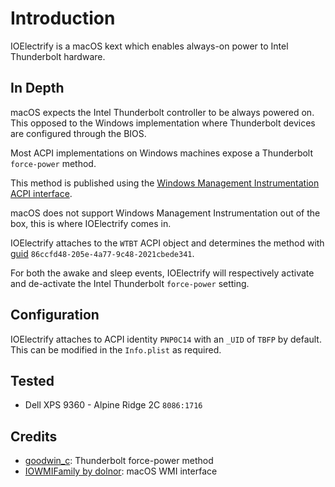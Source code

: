 # Introduction

IOElectrify is a macOS kext which enables always-on power to Intel Thunderbolt hardware.

## In Depth

macOS expects the Intel Thunderbolt controller to be always powered on.
This opposed to the Windows implementation where Thunderbolt devices are configured through the BIOS.

Most ACPI implementations on Windows machines expose a Thunderbolt `force-power` method.

This method is published using the [Windows Management Instrumentation ACPI interface](https://msdn.microsoft.com/en-us/library/windows/hardware/dn614028(v=vs.85).aspx).

macOS does not support Windows Management Instrumentation out of the box, this is where IOElectrify comes in.

IOElectrify attaches to the `WTBT` ACPI object and determines the method with [guid](https://patchwork.kernel.org/patch/9942739/) `86ccfd48-205e-4a77-9c48-2021cbede341`.

For both the awake and sleep events, IOElectrify will respectively activate and de-activate the Intel Thunderbolt `force-power` setting.

## Configuration

IOElectrify attaches to ACPI identity `PNP0C14` with an `_UID` of `TBFP` by default.
This can be modified in the `Info.plist` as required.

## Tested

* Dell XPS 9360 - Alpine Ridge 2C `8086:1716`

## Credits

* [goodwin_c](https://www.tonymacx86.com/threads/usb-c-hotplug-not-working.223534/page-5#post-1580114): Thunderbolt force-power method
* [IOWMIFamily by dolnor](https://github.com/Dolnor/IOWMIFamily): macOS WMI interface